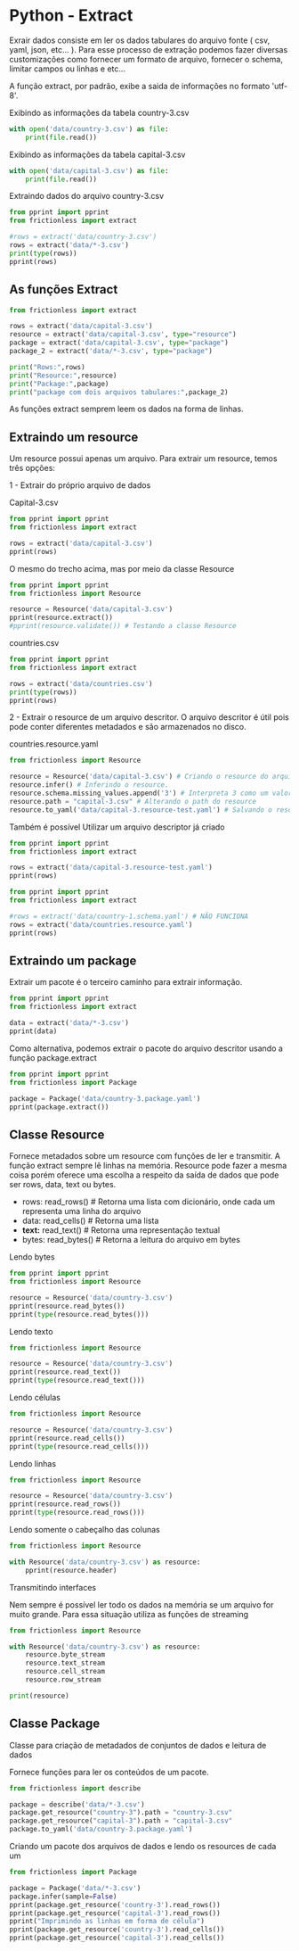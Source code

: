 # Python - Extract

Exrair dados consiste em ler os dados tabulares do arquivo fonte ( csv, yaml, json, etc... ). Para esse processo de extração podemos fazer diversas customizações como fornecer um formato de arquivo, fornecer o schema, limitar campos ou linhas e etc...

A função extract, por padrão, exibe a saida de informações no formato 'utf-8'.

Exibindo as informações da tabela country-3.csv

```python script
with open('data/country-3.csv') as file:
    print(file.read())
```

Exibindo as informações da tabela capital-3.csv

```python script
with open('data/capital-3.csv') as file:
    print(file.read())
```

Extraindo dados do arquivo country-3.csv

```python script
from pprint import pprint
from frictionless import extract

#rows = extract('data/country-3.csv')
rows = extract('data/*-3.csv')
print(type(rows))
pprint(rows)
```

## As funções Extract

```python script
from frictionless import extract

rows = extract('data/capital-3.csv')
resource = extract('data/capital-3.csv', type="resource")
package = extract('data/capital-3.csv', type="package")
package_2 = extract('data/*-3.csv', type="package")

print("Rows:",rows)
print("Resource:",resource)
print("Package:",package)
print("package com dois arquivos tabulares:",package_2)
```


As funções extract semprem leem os dados na forma de linhas.

## Extraindo um resource

Um resource possui apenas um arquivo. Para extrair um resource, temos três opções:

1 - Extrair do próprio arquivo de dados

Capital-3.csv

```python script
from pprint import pprint
from frictionless import extract

rows = extract('data/capital-3.csv')
pprint(rows)
```

O mesmo do trecho acima, mas por meio da classe Resource

```python script
from pprint import pprint
from frictionless import Resource

resource = Resource('data/capital-3.csv')
pprint(resource.extract())
#pprint(resource.validate()) # Testando a classe Resource
```


countries.csv

```python script
from pprint import pprint
from frictionless import extract

rows = extract('data/countries.csv')
print(type(rows))
pprint(rows)
```

2 - Extrair o resource de um arquivo descritor. O arquivo descritor é útil pois pode conter diferentes metadados e são armazenados no disco.

countries.resource.yaml

```python script
from frictionless import Resource

resource = Resource('data/capital-3.csv') # Criando o resource do arquivo
resource.infer() # Inferindo o resource.
resource.schema.missing_values.append('3') # Interpreta 3 como um valor vazio e o substitui por 'None' na extração do resource
resource.path = "capital-3.csv" # Alterando o path do resource
resource.to_yaml('data/capital-3.resource-test.yaml') # Salvando o resource no disco
```

Também é possível Utilizar um arquivo descriptor já criado

```python script
from pprint import pprint
from frictionless import extract

rows = extract('data/capital-3.resource-test.yaml')
pprint(rows)
```

```python script
from pprint import pprint
from frictionless import extract

#rows = extract('data/country-1.schema.yaml') # NÃO FUNCIONA
rows = extract('data/countries.resource.yaml')
pprint(rows)
```

## Extraindo um package

Extrair um pacote é o terceiro caminho para extrair informação. 

```python script
from pprint import pprint
from frictionless import extract

data = extract('data/*-3.csv')
pprint(data)
```

Como alternativa, podemos extrair o pacote do arquivo descritor usando a função package.extract

```python script
from pprint import pprint
from frictionless import Package

package = Package('data/country-3.package.yaml')
pprint(package.extract())
```

## Classe Resource

Fornece metadados sobre um resource com funções de ler e transmitir. A função extract sempre lê linhas na memória. Resource pode fazer a mesma coisa porém oferece uma escolha a respeito da saída de dados que pode ser rows, data, text ou bytes.

- rows: read_rows() # Retorna uma lista com dicionário, onde cada um representa uma linha do arquivo
- data: read_cells() # Retorna uma lista
- **text:** read_text() # Retorna uma representação textual
- bytes: read_bytes() # Retorna a leitura do arquivo em bytes

Lendo bytes

```python script
from pprint import pprint
from frictionless import Resource

resource = Resource('data/country-3.csv')
pprint(resource.read_bytes())
pprint(type(resource.read_bytes()))
```

Lendo texto

```python script
from frictionless import Resource

resource = Resource('data/country-3.csv')
pprint(resource.read_text())
pprint(type(resource.read_text()))
```

Lendo células

```python script
from frictionless import Resource

resource = Resource('data/country-3.csv')
pprint(resource.read_cells())
pprint(type(resource.read_cells()))
```

Lendo linhas

```python script
from frictionless import Resource

resource = Resource('data/country-3.csv')
pprint(resource.read_rows())
pprint(type(resource.read_rows()))
```

Lendo somente o cabeçalho das colunas

```python script
from frictionless import Resource

with Resource('data/country-3.csv') as resource:
    pprint(resource.header)
```

Transmitindo interfaces

Nem sempre é possível ler todo os dados na memória se um arquivo for muito grande. Para essa situação utiliza as funções de streaming

```python script
from frictionless import Resource

with Resource('data/country-3.csv') as resource:
    resource.byte_stream
    resource.text_stream
    resource.cell_stream
    resource.row_stream

print(resource)
```

## Classe Package

Classe para criação de metadados de conjuntos de dados e leitura de dados

Fornece funções para ler os conteúdos de um pacote.

```python script
from frictionless import describe

package = describe('data/*-3.csv')
package.get_resource("country-3").path = "country-3.csv"
package.get_resource("capital-3").path = "capital-3.csv"
package.to_yaml('data/country-3.package.yaml')
```

Criando um pacote dos arquivos de dados e lendo os resources de cada um

```python script
from frictionless import Package

package = Package('data/*-3.csv')
package.infer(sample=False)
pprint(package.get_resource('country-3').read_rows())
pprint(package.get_resource('capital-3').read_rows())
pprint("Imprimindo as linhas em forma de célula")
pprint(package.get_resource('country-3').read_cells())
pprint(package.get_resource('capital-3').read_cells())
```
